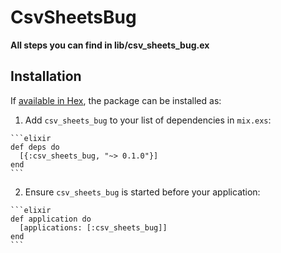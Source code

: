 # CsvSheetsBug

**All steps you can find in lib/csv_sheets_bug.ex**

## Installation

If [available in Hex](https://hex.pm/docs/publish), the package can be installed as:

  1. Add `csv_sheets_bug` to your list of dependencies in `mix.exs`:

    ```elixir
    def deps do
      [{:csv_sheets_bug, "~> 0.1.0"}]
    end
    ```

  2. Ensure `csv_sheets_bug` is started before your application:

    ```elixir
    def application do
      [applications: [:csv_sheets_bug]]
    end
    ```
    

